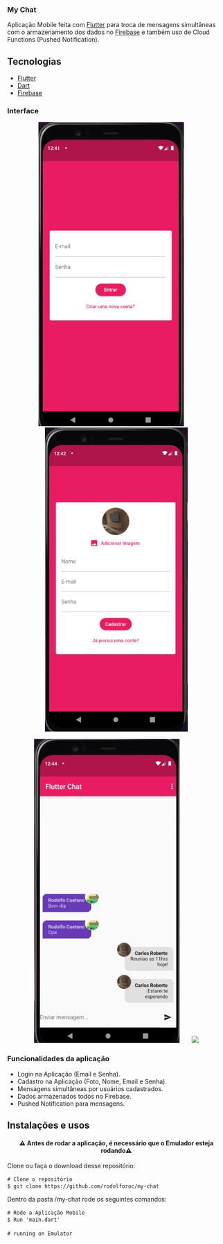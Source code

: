 ### My Chat
Aplicação Mobile feita com [Flutter](https://flutter.dev/) para troca de mensagens simultâneas com o armazenamento dos dados no [Firebase](https://firebase.google.com/) e também uso de Cloud Functions (Pushed Notification).

## Tecnologias
- [Flutter](https://flutter.dev/)
- [Dart](https://dart.dev/)
- [Firebase](https://firebase.google.com/)

### Interface

<p align="center">
  <img src = "https://github.com/rodolforoc/my-chat/blob/main/assets/demo/my-chat-01.PNG" height="700">
  &nbsp;&nbsp;&nbsp;&nbsp;&nbsp;
  <img src = "https://github.com/rodolforoc/my-chat/blob/main/assets/demo/my-chat-02.PNG" height="700">
</p>
<p align="center">
  <img src = "https://github.com/rodolforoc/my-chat/blob/main/assets/demo/my-chat-03.PNG" height="700">
  &nbsp;&nbsp;&nbsp;&nbsp;&nbsp;
  <img src = "https://github.com/rodolforoc/my-chat/blob/main/assets/demo/my-chat.gif" height="700">
</p>


### Funcionalidades da aplicação

* Login na Aplicação (Email e Senha).
* Cadastro na Aplicação (Foto, Nome, Email e Senha).
* Mensagens simultâneas por usuários cadastrados.
* Dados armazenados todos no Firebase.
* Pushed Notification para mensagens.

## Instalações e usos

<h4 align="center">
  ⚠️ Antes de rodar a aplicação, é necessário que o Emulador esteja rodando⚠️
</h4>

Clone ou faça o download desse repositório:

```
# Clone o repositório
$ git clone https://github.com/rodolforoc/my-chat
```

Dentro da pasta /my-chat rode os seguintes comandos:

```
# Rode a Aplicação Mobile
$ Run 'main.dart'

# running on Emulator
```

